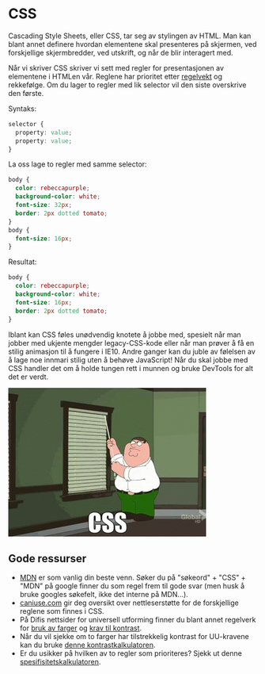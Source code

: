 # CSS
Cascading Style Sheets, eller CSS, tar seg av stylingen av HTML. Man kan blant annet definere hvordan elementene skal presenteres på skjermen, ved forskjellige skjermbredder, ved utskrift, og når de blir interagert med.

Når vi skriver CSS skriver vi sett med regler for presentasjonen av elementene i HTMLen vår. Reglene har prioritet etter [regelvekt](https://developer.mozilla.org/en/docs/Web/CSS/Specificity) og rekkefølge. Om du lager to regler med lik selector vil den siste overskrive den første.

Syntaks:
```css
selector {
  property: value;
  property: value;
}
```

La oss lage to regler med samme selector:
```css
body {
  color: rebeccapurple;
  background-color: white;
  font-size: 32px;
  border: 2px dotted tomato;
}
body {
  font-size: 16px;
}
```

Resultat:
```css
body {
  color: rebeccapurple;
  background-color: white;
  font-size: 16px;
  border: 2px dotted tomato;
}
```

Iblant kan CSS føles unødvendig knotete å jobbe med, spesielt når man jobber med ukjente mengder legacy-CSS-kode eller når man prøver å få en stilig animasjon til å fungere i IE10. Andre ganger kan du juble av følelsen av å lage noe innmari stilig uten å behøve JavaScript! Når du skal jobbe med CSS handler det om å holde tungen rett i munnen og bruke DevTools for alt det er verdt.

![Family Guy CSS](../resources/css-family-guy.gif)

## Gode ressurser
* [MDN](https://developer.mozilla.org/en-US/docs/Web/CSS) er som vanlig din beste venn. Søker du på "søkeord" + "CSS" + "MDN" på google finner du som regel frem til gode svar (men husk å bruke googles søkefelt, ikke det interne på MDN...).
* [caniuse.com](http://caniuse.com/) gir deg oversikt over nettleserstøtte for de forskjellige reglene som finnes i CSS.
* På Difis nettsider for universell utforming finner du blant annet regelverk for [bruk av farger](https://uu.difi.no/krav-og-regelverk/losningsforslag-web/bruk-av-farger) og [krav til kontrast](https://uu.difi.no/krav-og-regelverk/losningsforslag-web/kontrast).
* Når du vil sjekke om to farger har tilstrekkelig kontrast for UU-kravene kan du bruke [denne kontrastkalkulatoren](http://leaverou.github.io/contrast-ratio/).
* Er du usikker på hvilken av to regler som prioriteres? Sjekk ut denne [spesifisitetskalkulatoren](https://specificity.keegan.st/).
